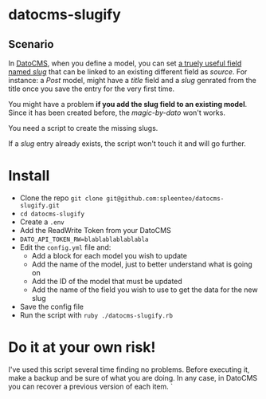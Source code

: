 # datocms-slugify

## Scenario

In [DatoCMS](https://datocms.com), when you define a model, you can set [a truely useful field named _slug_](https://www.datocms.com/docs/introduction/slug-permalinks/) that can be linked to an existing different field as _source_. For instance: a _Post_ model, might have a _title_ field and a _slug_ genrated from the title once you save the entry for the very first time.

You might have a problem __if you add the slug field to an existing model__. Since it has been created before, the _magic-by-dato_ won't works.

You need a script to create the missing slugs.

If a _slug_ entry already exists, the script won't touch it and will go further.

# Install

* Clone the repo `git clone git@github.com:spleenteo/datocms-slugify.git`
* `cd datocms-slugify`
* Create a `.env`
* Add the ReadWrite Token from your DatoCMS
* `DATO_API_TOKEN_RW=blablablablablabla`
* Edit the `config.yml` file and:
    - Add a block for each model you wish to update
    - Add the name of the model, just to better understand what is going on
    - Add the ID of the model that must be updated
    - Add the name of the field you wish to use to get the data for the new slug 
* Save the config file
* Run the script with `ruby ./datocms-slugify.rb`

# Do it at your own risk!

I've used this script several time finding no problems. Before executing it, make a backup and be sure of what you are doing.
In any case, in DatoCMS you can recover a previous version of each item.
`
